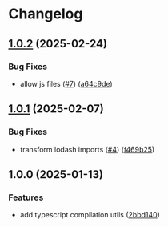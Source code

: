 # Changelog

## [1.0.2](https://github.com/gravity-ui/gulp-utils/compare/v1.0.1...v1.0.2) (2025-02-24)


### Bug Fixes

* allow js files ([#7](https://github.com/gravity-ui/gulp-utils/issues/7)) ([a64c9de](https://github.com/gravity-ui/gulp-utils/commit/a64c9dec6a00ec09b7366bb23a6e3df7ea403ffc))

## [1.0.1](https://github.com/gravity-ui/gulp-utils/compare/v1.0.0...v1.0.1) (2025-02-07)


### Bug Fixes

* transform lodash imports ([#4](https://github.com/gravity-ui/gulp-utils/issues/4)) ([f469b25](https://github.com/gravity-ui/gulp-utils/commit/f469b25bf9079ad55ef4f67561650dded360932b))

## 1.0.0 (2025-01-13)


### Features

* add typescript compilation utils ([2bbd140](https://github.com/gravity-ui/gulp-utils/commit/2bbd140a3966cf10630344c00ebb40bdcf648d4c))
